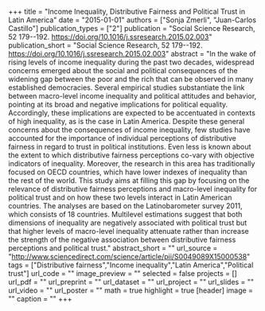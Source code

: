 +++
title = "Income Inequality, Distributive Fairness and Political Trust in Latin America"
date = "2015-01-01"
authors = ["Sonja Zmerli", "Juan-Carlos Castillo"]
publication_types = ["2"]
publication = "Social Science Research, 52 179--192. https://doi.org/10.1016/j.ssresearch.2015.02.003"
publication_short = "Social Science Research, 52 179--192. https://doi.org/10.1016/j.ssresearch.2015.02.003"
abstract = "In the wake of rising levels of income inequality during the past two decades, widespread concerns emerged about the social and political consequences of the widening gap between the poor and the rich that can be observed in many established democracies. Several empirical studies substantiate the link between macro-level income inequality and political attitudes and behavior, pointing at its broad and negative implications for political equality. Accordingly, these implications are expected to be accentuated in contexts of high inequality, as is the case in Latin America. Despite these general concerns about the consequences of income inequality, few studies have accounted for the importance of individual perceptions of distributive fairness in regard to trust in political institutions. Even less is known about the extent to which distributive fairness perceptions co-vary with objective indicators of inequality. Moreover, the research in this area has traditionally focused on OECD countries, which have lower indexes of inequality than the rest of the world. This study aims at filling this gap by focusing on the relevance of distributive fairness perceptions and macro-level inequality for political trust and on how these two levels interact in Latin American countries. The analyses are based on the Latinobarometer survey 2011, which consists of 18 countries. Multilevel estimations suggest that both dimensions of inequality are negatively associated with political trust but that higher levels of macro-level inequality attenuate rather than increase the strength of the negative association between distributive fairness perceptions and political trust."
abstract_short = ""
url_source = "http://www.sciencedirect.com/science/article/pii/S0049089X15000538"
tags = ["Distributive fairness","Income inequality","Latin America","Political trust"]
url_code = ""
image_preview = ""
selected = false
projects = []
url_pdf = ""
url_preprint = ""
url_dataset = ""
url_project = ""
url_slides = ""
url_video = ""
url_poster = ""
math = true
highlight = true
[header]
image = ""
caption = ""
+++

